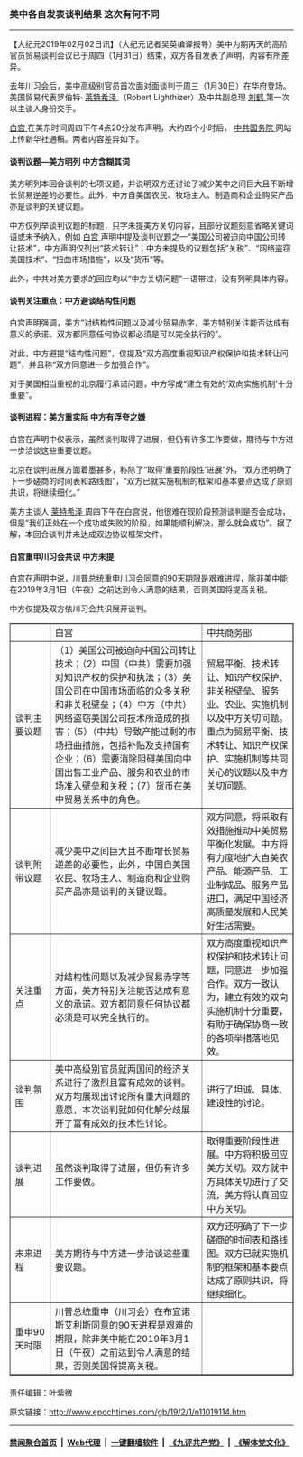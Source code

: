 ### 美中各自发表谈判结果 这次有何不同
------------------------

<p>
 【大纪元2019年02月02日讯】（大纪元记者吴英编译报导）美中为期两天的高阶官员贸易谈判会议已于周四（1月31日）结束，双方各自发表了声明，内容有所差异。
</p>
<p>
 去年川习会后，美中高级别官员首次面对面谈判于周三（1月30日）在华府登场。美国贸易代表罗伯特‧
 <a href="http://www.epochtimes.com/gb/tag/%E8%8E%B1%E7%89%B9%E5%B8%8C%E6%B3%BD.html">
  莱特希泽
 </a>
 （Robert Lighthizer）及中共副总理
 <a href="http://www.epochtimes.com/gb/tag/%E5%88%98%E9%B9%A4.html">
  刘鹤
 </a>
 第一次以主谈人身份交手。
</p>
<p>
 <a href="http://www.epochtimes.com/gb/tag/%E7%99%BD%E5%AE%AB.html">
  白宫
 </a>
 在美东时间周四下午4点20分发布声明，大约四个小时后，
 <a href="http://www.epochtimes.com/gb/tag/%E4%B8%AD%E5%85%B1%E5%9B%BD%E5%8A%A1%E9%99%A2.html">
  中共国务院
 </a>
 网站上传新华社通稿。两者内容差异如下。
</p>
<h4>
 谈判议题—美方明列 中方含糊其词
</h4>
<p>
 美方明列本回合谈判的七项议题，并说明双方还讨论了减少美中之间巨大且不断增长贸易逆差的必要性。此外，中方自美国农民、牧场主人、制造商和企业购买产品亦是谈判的关键议题。
</p>
<p>
 中方仅列举谈判议题的标题，只字未提美方关切内容，且部分议题刻意省略关键词语或未予纳入，例如
 <a href="http://www.epochtimes.com/gb/tag/%E7%99%BD%E5%AE%AB.html">
  白宫
 </a>
 声明中提及谈判议题之一“美国公司被迫向中国公司转让技术”，中方声明仅列出“技术转让”；中方未提及的议题包括“关税”、“网络盗窃美国技术”、“扭曲市场措施”，以及“货币”等。
</p>
<p>
 此外，中共对美方要求的回应均以“中方关切问题”一语带过，没有列明具体内容。
</p>
<h4>
 谈判关注重点：中方避谈结构性问题
</h4>
<p>
 白宫声明强调，美方“对结构性问题以及减少贸易赤字，美方特别关注能否达成有意义的承诺。双方都同意任何协议都必须是可以完全执行的”。
</p>
<p>
 对此，中方避提“结构性问题”，仅提及“双方高度重视知识产权保护和技术转让问题”，并且称“双方同意进一步加强合作”。
</p>
<p>
 对于美国相当重视的北京履行承诺问题，中方写成“建立有效的‘双向实施机制’十分重要”。
</p>
<h4>
 谈判进程：美方重实际 中方有浮夸之嫌
</h4>
<p>
 白宫在声明中仅表示，虽然谈判取得了进展，但仍有许多工作要做，期待与中方进一步洽谈这些重要议题。
</p>
<p>
 北京在谈判进展方面着墨甚多，称除了“取得‘重要阶段性’进展”外，“双方还明确了下一步磋商的时间表和路线图”，“双方已就实施机制的框架和基本要点达成了原则共识，将继续细化。”
</p>
<p>
 美方主谈人
 <a href="http://www.epochtimes.com/gb/tag/%E8%8E%B1%E7%89%B9%E5%B8%8C%E6%B3%BD.html">
  莱特希泽
 </a>
 周四下午在白宫说，他很难在现阶段预测谈判是否会成功，但是“我们正处在一个成功或失败的阶段，如果能顺利解决，那么就会成功”。据了解，本回合谈判并未达成双边协议框架文件。
</p>
<h4>
 白宫重申川习会共识 中方未提
</h4>
<p>
 白宫在声明中说，川普总统重申川习会同意的90天期限是艰难进程，除非美中能在2019年3月1日（午夜）之前达到令人满意的结果，否则美国将提高关税。
</p>
<p>
 中方仅提及双方依川习会共识展开谈判。
</p>
<table border="1" cellspacing="0">
 <tbody>
  <tr>
   <td style="min-width: 50px;">
   </td>
   <td style="min-width: 50px;">
    白宫
   </td>
   <td style="min-width: 50px;">
    中共商务部
   </td>
  </tr>
  <tr>
   <td style="min-width: 50px;">
    谈判主要议题
   </td>
   <td style="min-width: 50px;">
    （1）美国公司被迫向中国公司转让技术；（2）中国（中共）需要加强对知识产权的保护和执法；（3）美国公司在中国市场面临的众多关税和非关税壁垒；（4）中方（中共）网络盗窃美国公司技术所造成的损害；（5）（中共）导致产能过剩的市场扭曲措施，包括补贴及支持国有企业；（6）需要消除阻碍美国向中国出售工业产品、服务和农业的市场准入壁垒和关税；（7）货币在美中贸易关系中的角色。
   </td>
   <td style="min-width: 50px;">
    贸易平衡、技术转让、知识产权保护、非关税壁垒、服务业、农业、实施机制以及中方关切问题。重点为贸易平衡、技术转让、知识产权保护、实施机制等共同关心的议题以及中方关切问题。
   </td>
  </tr>
  <tr>
   <td style="min-width: 50px;">
    谈判附带议题
   </td>
   <td style="min-width: 50px;">
    减少美中之间巨大且不断增长贸易逆差的必要性，此外，中国自美国农民、牧场主人、制造商和企业购买产品亦是谈判的关键议题。
   </td>
   <td style="min-width: 50px;">
    双方同意，将采取有效措施推动中美贸易平衡化发展。中方将有力度地扩大自美农产品、能源产品、工业制成品、服务产品进口，满足中国经济高质量发展和人民美好生活需要。
   </td>
  </tr>
  <tr>
   <td style="min-width: 50px;">
    关注重点
   </td>
   <td style="min-width: 50px;">
    对结构性问题以及减少贸易赤字等方面，美方特别关注能否达成有意义的承诺。双方都同意任何协议都必须是可以完全执行的。
   </td>
   <td style="min-width: 50px;">
    双方高度重视知识产权保护和技术转让问题，同意进一步加强合作。双方一致认为，建立有效的双向实施机制十分重要，有助于确保协商一致的各项举措落地见效。
   </td>
  </tr>
  <tr>
   <td style="min-width: 50px;">
    谈判氛围
   </td>
   <td style="min-width: 50px;">
    美中高级别官员就两国间的经济关系进行了激烈且富有成效的谈判。双方均展现出讨论所有重大问题的意愿，本次谈判就如何化解分歧展开了富有成效的技术性讨论。
   </td>
   <td style="min-width: 50px;">
    进行了坦诚、具体、建设性的讨论。
   </td>
  </tr>
  <tr>
   <td style="min-width: 50px;">
    谈判进展
   </td>
   <td style="min-width: 50px;">
    虽然谈判取得了进展，但仍有许多工作要做。
   </td>
   <td style="min-width: 50px;">
    取得重要阶段性进展。中方将积极回应美方关切。双方就中方具体关切进行了交流，美方将认真回应中方关切。
   </td>
  </tr>
  <tr>
   <td style="min-width: 50px;">
    未来进程
   </td>
   <td style="min-width: 50px;">
    美方期待与中方进一步洽谈这些重要议题。
   </td>
   <td style="min-width: 50px;">
    双方还明确了下一步磋商的时间表和路线图。双方已就实施机制的框架和基本要点达成了原则共识，将继续细化。
   </td>
  </tr>
  <tr>
   <td style="min-width: 50px;">
    重申90天时限
   </td>
   <td style="min-width: 50px;">
    川普总统重申（川习会）在布宜诺斯艾利斯同意的90天进程是艰难的期限，除非美中能在2019年3月1日（午夜）之前达到令人满意的结果，否则美国将提高关税。
   </td>
   <td style="min-width: 50px;">
   </td>
  </tr>
 </tbody>
</table>
<h4>
</h4>
<p>
 责任编辑：叶紫微
</p>

原文链接：http://www.epochtimes.com/gb/19/2/1/n11019114.htm


------------------------
#### [禁闻聚合首页](https://github.com/gfw-breaker/banned-news/blob/master/README.md) &nbsp;|&nbsp; [Web代理](https://github.com/gfw-breaker/open-proxy/blob/master/README.md) &nbsp;|&nbsp; [一键翻墙软件](https://github.com/gfw-breaker/nogfw/blob/master/README.md) &nbsp;|&nbsp; [《九评共产党》](https://github.com/gfw-breaker/9ping.md/blob/master/README.md#九评之一评共产党是什么) &nbsp;|&nbsp; [《解体党文化》](https://github.com/gfw-breaker/jtdwh.md/blob/master/README.md#绪论)
